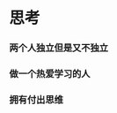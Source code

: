 # 思考


<!-- WARNING: THIS FILE WAS AUTOGENERATED! DO NOT EDIT! -->

### 两个人独立但是又不独立

### 做一个热爱学习的人

### 拥有付出思维
